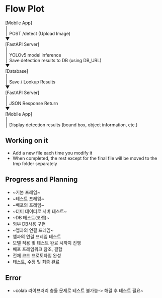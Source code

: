 # Flow Plot
[Mobile App]    
   │   
   │ POST /detect (Upload Image)   
   ▼   
[FastAPI Server]    
   │   
   │ YOLOv5 model inference   
   │ Save detection results to DB (using DB_URL)   
   ▼    
[Database]    
   │   
   │ Save / Lookup Results   
   ▼    
[FastAPI Server]    
   │   
   │ JSON Response Return   
   ▼   
[Mobile App]      
   │   
   │ Display detection results (bound box, object information, etc.)   
## Working on it
* Add a new file each time you modify it
* When completed, the rest except for the final file will be moved to the tmp folder separately
## Progress and Planning
* ~기본 프레임~
* ~테스트 프레임~
* ~배포의 프레임~
* ~더미 데이터로 서버 테스트~
* ~DB 테스트(코랩)~
* 외부 DB사용 구현
* ~앱과의 연결 프레임~
* 앱과의 연결 프레임 테스트
* 모델 적용 및 테스트 완료 시까지 진행
* 배포 프레임워크 참조, 결합
* 전체 코드 프로토타입 완성
* 테스트, 수정 및 최종 완료

## Error
* ~colab 라이브러리 충돌 문제로 테스트 불가능-> 해결 후 테스트 필요~
